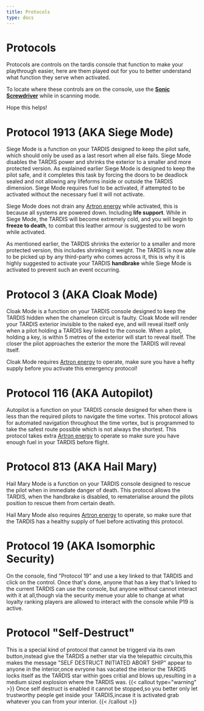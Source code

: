 ```yaml
---
title: Protocols
type: docs
---
```


# Protocols
Protocols are controls on the tardis console that function to make your playthrough easier, 
here are them played out for you to better understand what function they serve when activated.

To locate where these controls are on the console, use the [**Sonic Screwdriver**](../../items/sonic)
while in scanning mode.

Hope this helps!

# Protocol 1913 (AKA **Siege Mode**)
Siege Mode is a function on your TARDIS designed to keep the pilot safe, which should only be used as a last resort when all
else fails. Siege Mode disables the TARDIS power and shrinks the exterior to a smaller and more protected version. As explained earlier
Siege Mode is designed to keep the pilot safe, and it completes this task by forcing the doors to be deadlock sealed and not allowing 
any lifeforms inside or outside the TARDIS dimension. Siege Mode requires fuel to be activated, if attempted to be activated 
without the necessary fuel it will not activate.

Siege Mode does not drain any [Artron energy](../../mechanics/artron) while activated, this is because
all systems are powered down. Including **life support**. While in Siege Mode, the TARDIS will become extremely cold, and you will begin to
**freeze to death**, to combat this leather armour is suggested to be worn while activated. 

As mentioned earlier, the TARDIS shrinks the exterior to a smaller and more protected version, this includes shrinking it weight. The TARDIS
is now able to be picked up by any third-party who comes across it, this is why it is highly suggested to activate your TARDIS **handbrake** 
while Siege Mode is activated to prevent such an event occurring.

# Protocol 3 (AKA **Cloak Mode**)
Cloak Mode is a function on your TARDIS console designed to keep the TARDIS hidden when the chameleon circuit is faulty. Cloak Mode 
will render your TARDIS exterior invisible to the naked eye, and will reveal itself only when a pilot holding a TARDIS key linked to the console.
When a pilot, holding a key, is within 5 metres of the exterior will start to reveal itself. The closer the pilot approaches the exterior
the more the TARDIS will reveal itself.

Cloak Mode requires [Artron energy](../../mechanics/artron) to operate, make sure you have a hefty supply before
you activate this emergency protocol!

# Protocol 116 (AKA **Autopilot**)
Autopilot is a function on your TARDIS console designed for when there is less than the required pilots to navigate the time vortex. This protocol allows for automated navigation throughout the time vortex, but is programmed to take the safest route possible which is not always the shortest. This protocol takes extra [Artron energy](../../mechanics/artron) to operate so make sure you have enough fuel in your TARDIS before flight.

# Protocol 813 (AKA **Hail Mary**)
Hail Mary Mode is a function on your TARDIS console designed to rescue the pilot when in immediate danger of death. This protocol allows the TARDIS, when the handbrake is disabled, to rematerialise around the pilots position to rescue them from certain death.

Hail Mary Mode also requires [Artron energy](../../mechanics/artron) to operate, so make sure that the TARDIS has a healthy supply of fuel before activating this protocol.

# Protocol 19 (AKA **Isomorphic Security**)
On the console, find "Protocol 19" and use a key linked to that TARDIS and click on the control. Once that's done, anyone that has a key that's linked to the current TARDIS can use the console, but anyone without cannot interact with it at all,though via the security menue your able to change at what loyalty ranking players are allowed to interact with the console while P19 is active.

# Protocol "Self-Destruct"
This is a special kind of protocol that cannot be triggerd via its own button,instead give the TARDIS a nether star via the telepathic circuits,this makes the message "SELF DESTRUCT INITIATED ABORT SHIP" appear to anyone in the interior,once evryone has vacated the interior the TARDIS locks itself as the TARDIS star within goes critial and blows up,resulting in a medium sized explosion where the TARDIS was.
{{< callout type="warning" >}} Once self destruct is enabled it cannot be stopped,so you better only let trustworthy people get inside your TARDIS,incase it is activated grab whatever you can from your interior. {{< /callout >}}
